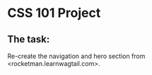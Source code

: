 # CSS 101 Project

## The task:

Re-create the navigation and hero section from <rocketman.learnwagtail.com>.